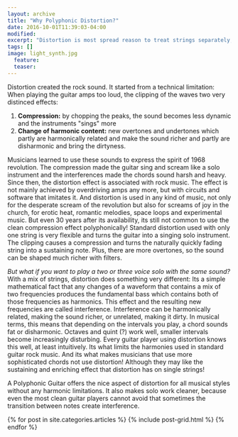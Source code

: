 ```yaml
---
layout: archive
title: "Why Polyphonic Distortion?"
date: 2016-10-01T11:39:03-04:00
modified:
excerpt: "Distortion is most spread reason to treat strings separately, because it eliminates the intereference between strings. "
tags: []
image: light_synth.jpg
  feature:
  teaser:
---
```


Distortion created the rock sound. It started from a technical limitation: When playing the guitar amps too loud, the clipping of the waves two very distinced effects:

1. <b>Compression:</b> by chopping the peaks, the sound becomes less dynamic and the instruments "sings" more
2. <b>Change of harmonic content:</b> new overtones and undertones which partly are harmonically related and make the sound richer and partly are disharmonic and bring the dirtyness.

Musicians learned to use these sounds to express the spirit of 1968 revolution. The compression made the guitar sing and scream like a solo instrument and the interferences made the chords sound harsh and heavy. Since then, the distortion effect is associated with rock music. The effect is not mainly achieved by overdriving amps any more, but with circuits and software that imitates it. And distortion is used in any kind of music, not only for the desperate scream of the revolution but also for screams of joy in the church, for erotic heat, romantic melodies, space loops and experimental music.
But even 30 years after its availability, its still not common to use the clean compression effect polyphonically!
Standard distortion used with only one string is very flexible and turns the guitar into a singing solo instrument. The clipping causes a compression and turns the naturally quickly fading string into a sustaining note. Plus, there are more overtones, so the sound can be shaped much richer with filters.

<i>But what if you want to play a two or three voice solo with the same sound?</i>
With a mix of strings, distortion does something very different: Its a simple mathematical fact that any changes of a waveform that contains a mix of two frequencies produces the fundamental bass which contains both of those frequencies as harmonics. This effect and the resulting new frequencies are called interference. Interference can be harmonically related, making the sound richer, or unrelated, making it dirty. In musical terms, this means that depending on the intervals you play, a chord sounds fat or disharmonic. Octaves and quint (?) work well, smaller intervals become increasingly disturbing. Every guitar player using distortion knows this well, at least intuitively. Its what limits the harmonies used in standard guitar rock music. And its what makes musicians that use more sophisticated chords not use distortion! Although they may like the sustaining and enriching effect that distortion has on single strings!

A Polyphonic Guitar offers the nice aspect of distortion for all musical styles without any harmonic limitations. It also makes solo work cleaner, because even the most clean guitar players cannot avoid that sometimes the transition between notes create interference.

<div class="tiles">
{% for post in site.categories.articles %}
  {% include post-grid.html %}
{% endfor %}
</div><!-- /.tiles -->